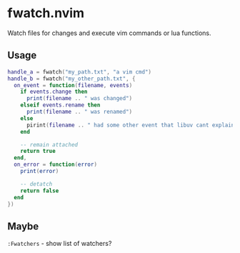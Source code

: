 # fwatch.nvim

Watch files for changes and execute vim commands or lua functions.

## Usage

```lua
handle_a = fwatch("my_path.txt", "a vim cmd")
handle_b = fwatch("my_other_path.txt", {
  on_event = function(filename, events)
    if events.change then
      print(filename .. " was changed")
    elseif events.rename then
      print(filename .. " was renamed")
    else
      pirint(filename .. " had some other event that libuv cant explain")
    end

    -- remain attached
    return true
  end,
  on_error = function(error)
    print(error)

    -- detatch
    return false
  end
})
```

## Maybe

`:Fwatchers` - show list of watchers?
